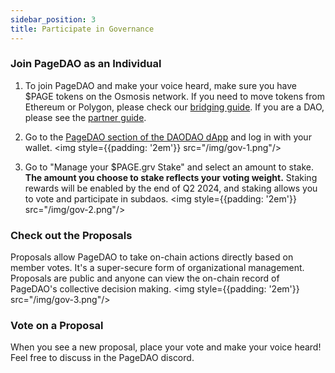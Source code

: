 ```yaml
---
sidebar_position: 3
title: Participate in Governance
---
```


### Join PageDAO as an Individual
1. To join PageDAO and make your voice heard, make sure you have $PAGE tokens on the Osmosis network. If you need to move tokens from Ethereum or Polygon, please check our [bridging guide](./bridge). If you are a DAO, please see the [partner guide](./partner).
2. Go to the [PageDAO section of the DAODAO dApp](https://daodao.zone/dao/osmo1a40j922z0kwqhw2nn0nx66ycyk88vyzcs73fyjrd092cjgyvyjksrd8dp7/home) and log in with your wallet.
<img style={{padding: '2em'}} src="/img/gov-1.png"/><br/>

3. Go to "Manage your $PAGE.grv Stake" and select an amount to stake. <b>The amount you choose to stake reflects your voting weight.</b> Staking rewards will be enabled by the end of Q2 2024, and staking allows you to vote and participate in subdaos.
<img style={{padding: '2em'}} src="/img/gov-2.png"/><br/>

### Check out the Proposals
Proposals allow PageDAO to take on-chain actions directly based on member votes. It's a super-secure form of organizational management. Proposals are public and anyone can view the on-chain record of PageDAO's collective decision making.
<img style={{padding: '2em'}} src="/img/gov-3.png"/><br/>

### Vote on a Proposal
When you see a new proposal, place your vote and make your voice heard! Feel free to discuss in the PageDAO discord.
